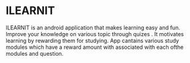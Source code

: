 # ILEARNIT
ILEARNIT is an android application that makes learning easy and fun.
Improve your knowledge on various topic through quizes . It motivates learning by rewarding them for studying.
App cantains various study modules which have a reward amount with associated with each ofthe modules and question.
